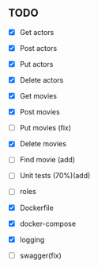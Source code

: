 ## TODO
- [x] Get actors
- [x] Post actors
- [x] Put actors
- [x] Delete actors
- [x] Get movies
- [x] Post movies
- [ ] Put movies (fix)
- [x] Delete movies
- [ ] Find movie (add)


- [ ] Unit tests (70%)(add)
- [ ] roles
- [x] Dockerfile
- [x] docker-compose
- [x] logging
- [ ] swagger(fix)
